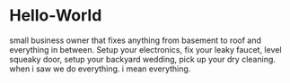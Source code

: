 # Hello-World
small business owner that fixes anything from basement to roof and everything in between. Setup your electronics, fix your leaky faucet, level squeaky door, setup your backyard wedding, pick up your dry cleaning. when i saw we do everything. i mean everything. 

